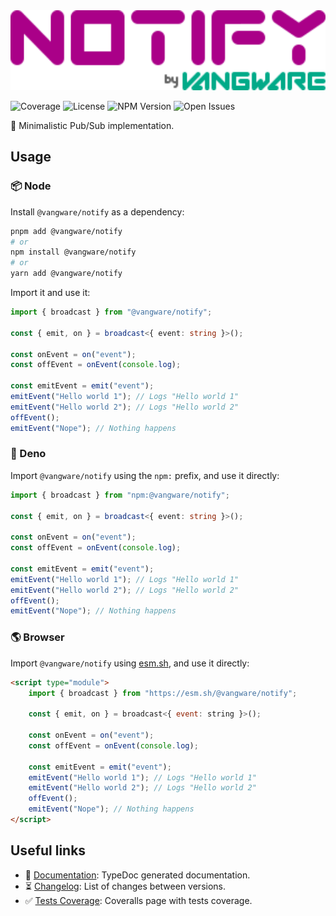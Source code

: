 <img id="logo" alt="Notify by vangware" src="./logo.svg" height="128" />

![Coverage][coverage-badge] ![License][license-badge]
![NPM Version][npm-version-badge] ![Open Issues][open-issues-badge]

📣 Minimalistic Pub/Sub implementation.

## Usage

### 📦 Node

Install `@vangware/notify` as a dependency:

```bash
pnpm add @vangware/notify
# or
npm install @vangware/notify
# or
yarn add @vangware/notify
```

Import it and use it:

```typescript
import { broadcast } from "@vangware/notify";

const { emit, on } = broadcast<{ event: string }>();

const onEvent = on("event");
const offEvent = onEvent(console.log);

const emitEvent = emit("event");
emitEvent("Hello world 1"); // Logs "Hello world 1"
emitEvent("Hello world 2"); // Logs "Hello world 2"
offEvent();
emitEvent("Nope"); // Nothing happens
```

### 🦕 Deno

Import `@vangware/notify` using the `npm:` prefix, and use it directly:

```typescript
import { broadcast } from "npm:@vangware/notify";

const { emit, on } = broadcast<{ event: string }>();

const onEvent = on("event");
const offEvent = onEvent(console.log);

const emitEvent = emit("event");
emitEvent("Hello world 1"); // Logs "Hello world 1"
emitEvent("Hello world 2"); // Logs "Hello world 2"
offEvent();
emitEvent("Nope"); // Nothing happens
```

### 🌎 Browser

Import `@vangware/notify` using [esm.sh][esm.sh], and use it directly:

```html
<script type="module">
	import { broadcast } from "https://esm.sh/@vangware/notify";

	const { emit, on } = broadcast<{ event: string }>();

	const onEvent = on("event");
	const offEvent = onEvent(console.log);

	const emitEvent = emit("event");
	emitEvent("Hello world 1"); // Logs "Hello world 1"
	emitEvent("Hello world 2"); // Logs "Hello world 2"
	offEvent();
	emitEvent("Nope"); // Nothing happens
</script>
```

## Useful links

-   📝 [Documentation][documentation]: TypeDoc generated documentation.
-   ⏳ [Changelog][changelog]: List of changes between versions.
-   ✅ [Tests Coverage][coverage]: Coveralls page with tests coverage.

<!-- Reference -->

[changelog]: https://github.com/vangware/notify/blob/main/CHANGELOG.md
[coverage-badge]:
	https://img.shields.io/coveralls/github/vangware/notify.svg?style=for-the-badge&labelColor=666&color=0a8&link=https://coveralls.io/github/vangware/notify
[coverage]: https://coveralls.io/github/vangware/notify
[documentation]: https://notify.vangware.com
[esm.sh]: https://esm.sh
[license-badge]:
	https://img.shields.io/npm/l/@vangware/notify.svg?style=for-the-badge&labelColor=666&color=0a8&link=https://github.com/vangware/notify/blob/main/LICENSE
[npm-version-badge]:
	https://img.shields.io/npm/v/@vangware/notify.svg?style=for-the-badge&labelColor=666&color=0a8&link=https://npm.im/@vangware/notify
[open-issues-badge]:
	https://img.shields.io/github/issues/vangware/notify.svg?style=for-the-badge&labelColor=666&color=0a8&link=https://github.com/vangware/notify/issues
[vangware]: https://vangware.com
